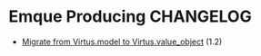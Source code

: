 # Emque Producing CHANGELOG

- [Migrate from Virtus.model to
  Virtus.value_object](https://github.com/emque/emque-producing/pull/38) (1.2)
